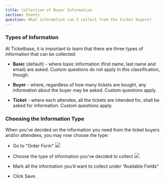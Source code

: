 ```yaml
---
title: Collection of Buyer Information
section: Events
question: What information can I collect from the ticket buyers?
---
```


### Types of Information

At Ticketbase, it is important to learn that there are three types of information that can be collected:

   * __Basic__ (default) - where basic information (first name, last name and email) are asked. Custom questions do not apply in this classification, though.

   * __Buyer__ - where, regardless of how many tickets are bought, any information about the buyer may be asked. Custom questions apply.

   * __Ticket__ - where each attendee, all the tickets are intended for, shall be asked for information. Custom questions apply.

### Choosing the Information Type

When you've decided on the information you need from the ticket buyers and/or attendees, you may now choose the type:

   * Go to "Order Form"
     ![](https://lh3.googleusercontent.com/JQV8V9SPRHumSZzXHHgCJUya2mxW8fNwUGXhbw5P2QaT5Jy3qtknChJ3QQ7x_06F7q310onvtxmXsVE=w1317-h542)

   * Choose the type of information you've decided to collect
     ![](https://lh3.googleusercontent.com/s0nU2IM5UH6GPVaCumBnctgQdHg-NPutqu1FbAWKXpzlbo8KXVQ2OldUq1SYI00r_nd8JbzJ4mgaokM=w1342-h546)

   * Mark all the information you’d want to collect under “Available Fields”

   * Click Save.
